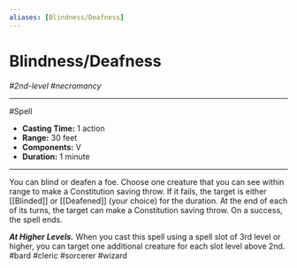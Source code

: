 ```yaml
---
aliases: [Blindness/Deafness]
---
```

# Blindness/Deafness
*#2nd-level #necromancy*
___ 
#Spell
- **Casting Time:** 1 action
- **Range:** 30 feet
- **Components:** V
- **Duration:** 1 minute
---
You can blind or deafen a foe. Choose one creature that you can see within range to make a Constitution saving throw. If it fails, the target is either [[Blinded]] or [[Deafened]] (your choice) for the duration. At the end of each of its turns, the target can make a Constitution saving throw. On a success, the spell ends.

***At Higher Levels.*** When you cast this spell using a spell slot of 3rd level or higher, you can target one additional creature for each slot level above 2nd.
#bard
#cleric
#sorcerer
#wizard